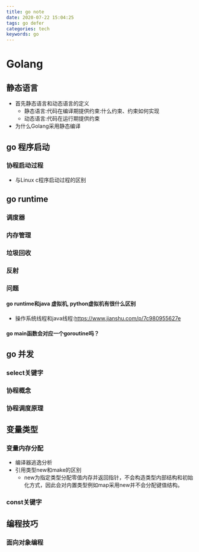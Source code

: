 ```yaml
---
title: go note
date: 2020-07-22 15:04:25
tags: go defer
categories: tech
keywords: go
---
```


# Golang
## 静态语言
- 首先静态语言和动态语言的定义
  - 静态语言:代码在编译期提供约束:什么约束、约束如何实现
  - 动态语言:代码在运行期提供约束
-  为什么Golang采用静态编译

## go 程序启动
### 协程启动过程
- 与Linux c程序启动过程的区别
## go runtime
### 调度器
### 内存管理
### 垃圾回收
### 反射
### 问题
#### go runtime和java 虚拟机, python虚拟机有很什么区别
- 操作系统线程和java线程:https://www.jianshu.com/p/7c980955627e
#### go main函数会对应一个goroutine吗？
## go 并发
### select关键字
### 协程概念
### 协程调度原理

## 变量类型

### 变量内存分配
- 编译器逃逸分析
- 引用类型new和make的区别
  - new为指定类型分配零值内存并返回指针，不会构造类型内部结构和初始化方式，因此会对内置类型例如map采用new并不会分配键值结构。
### const关键字

## 编程技巧
### 面向对象编程
